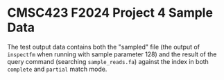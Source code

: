 # CMSC423 F2024 Project 4 Sample Data

The test output data contains both the "sampled" file (the output of `inspectfm` when running with sample parameter 128) and the result of the query command (searching `sample_reads.fa`) against the index in both `complete` and `partial` match mode.
